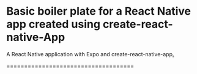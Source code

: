 Basic boiler plate for a React Native app created using create-react-native-App
================================================================================

 A React Native application with Expo and create-react-native-app[.](https://alligator.io/react/react-native-getting-started/)

====================================

